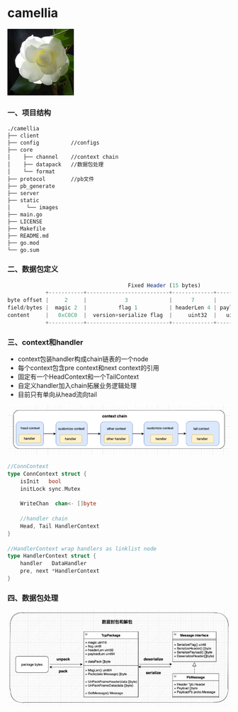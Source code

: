 # camellia
<!-- ![img.png](static/images/logo.png) -->

<img src="static/images/logo.png" alt="山茶花" width="150" height="150" align="bottom" />

### 一、项目结构

```plain
./camellia
├── client
├── config          //configs
├── core
│    ├── channel    //context chain
│    ├── datapack   //数据包处理
│    └── format
├── protocol        //pb文件
├── pb_generate
├── server
├── static
│     └── images
├── main.go
├── LICENSE
├── Makefile
├── README.md
├── go.mod
└── go.sum
```


### 二、数据包定义

```javascript
                                      Fixed Header (15 bytes)                                             Actual Content
            +-----------+--------------------------+-------------+--------------+      +-----------------------+-------------------------------+
byte offset |     2     |            3             |      7      |      15      |      |    15 + headerLen     |  15 + headerLen + payloadLen  |
field/bytes |  magic 2  |          flag 1          | headerLen 4 | payloadLen 8 |----->|    Variable Header    |             Payload           |
content     |   0xC0C0  |  version+serialize flag  |     uint32  |   uint64     |      |   msgType,userInfo... |         "HELLO, WORLD"        |
            +-----------+--------------------------+-------------+--------------+      +-----------------------+-------------------------------+
```

### 三、context和handler
- context包装handler构成chain链表的一个node
- 每个context包含pre context和next context的引用
- 固定有一个HeadContext和一个TailContext
- 自定义handler加入chain拓展业务逻辑处理
- 目前只有单向从head流向tail

![img.png](static/images/context_chain.png)
```go
//ConnContext 
type ConnContext struct {
	isInit   bool
	initLock sync.Mutex

	WriteChan  chan<- []byte

	//handler chain
	Head, Tail HandlerContext
}

//HandlerContext wrap handlers as linklist node
type HandlerContext struct {
	handler   DataHandler
	pre, next *HandlerContext
}

```

### 四、数据包处理
![img.png](static/images/datapack.png)